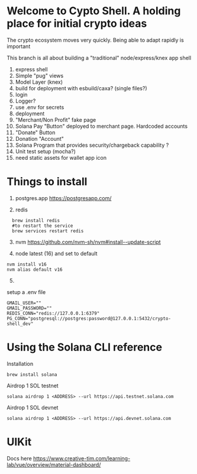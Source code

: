 # Welcome to Cypto Shell. A holding place for initial crypto ideas

The crypto ecosystem moves very quickly. Being able to adapt rapidly is important

This branch is all about building a "traditional" node/express/knex app shell

1. express shell <Done>
2. Simple "pug" views <Done>
3. Model Layer (knex) <Done>
4. build for deployment with esbuild/caxa? (single files?) <Done>
5. login <Done>
6. Logger?
7. use .env for secrets <Done>
8. deployment
9. "Merchant/Non Profit" fake page <DONE>
10. Solana Pay "Button" deployed to merchant page. Hardcoded accounts <DONE>
11. "Donate" Button
12. Donation "Account"
13. Solana Program that provides security/chargeback capability ?
14. Unit test setup (mocha?)
15. need static assets for wallet app icon

# Things to install
1. postgres.app https://postgresapp.com/

2. redis
```
  brew install redis
  #to restart the service
  brew services restart redis
```

3. nvm
https://github.com/nvm-sh/nvm#install--update-script

4. node latest (16) and set to default
```
nvm install v16
nvm alias default v16
```

5.
setup a .env file
```
GMAIL_USER=""
GMAIL_PASSWORD=""
REDIS_CONN="redis://127.0.0.1:6379"
PG_CONN="postgresql://postgres:password@127.0.0.1:5432/crypto-shell_dev"
```

# Using the Solana CLI reference

Installation
```
brew install solana
```

Airdrop 1 SOL testnet
```
solana airdrop 1 <ADDRESS> --url https://api.testnet.solana.com
```

Airdrop 1 SOL devnet
```
solana airdrop 1 <ADDRESS> --url https://api.devnet.solana.com
```

# UIKit
Docs here https://www.creative-tim.com/learning-lab/vue/overview/material-dashboard/
